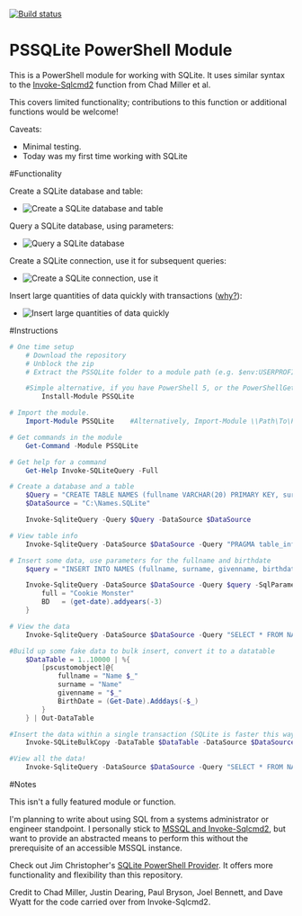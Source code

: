 [![Build status](https://ci.appveyor.com/api/projects/status/7pm5cjeoqx09i3co/branch/master?svg=true)](https://ci.appveyor.com/project/RamblingCookieMonster/pssqlite)

PSSQLite PowerShell Module
=============

This is a PowerShell module for working with SQLite.  It uses similar syntax to the [Invoke-Sqlcmd2](https://github.com/RamblingCookieMonster/PowerShell/blob/master/Invoke-Sqlcmd2.ps1) function from Chad Miller et al.

This covers limited functionality; contributions to this function or additional functions would be welcome!

Caveats:
* Minimal testing.
* Today was my first time working with SQLite

#Functionality

Create a SQLite database and table:
  * ![Create a SQLite database and table](/Media/Create.png)

Query a SQLite database, using parameters:
  * ![Query a SQLite database](/Media/Query.png)

Create a SQLite connection, use it for subsequent queries:
  * ![Create a SQLite connection, use it](/Media/Connection.png)

Insert large quantities of data quickly with transactions ([why?](http://www.sqlite.org/faq.html#q19)):
  * ![Insert large quantities of data quickly](/Media/Transaction.png)

#Instructions

```powershell
# One time setup
    # Download the repository
    # Unblock the zip
    # Extract the PSSQLite folder to a module path (e.g. $env:USERPROFILE\Documents\WindowsPowerShell\Modules\)

    #Simple alternative, if you have PowerShell 5, or the PowerShellGet module:
        Install-Module PSSQLite

# Import the module.
    Import-Module PSSQLite    #Alternatively, Import-Module \\Path\To\PSSQLite

# Get commands in the module
    Get-Command -Module PSSQLite

# Get help for a command
    Get-Help Invoke-SQLiteQuery -Full

# Create a database and a table
    $Query = "CREATE TABLE NAMES (fullname VARCHAR(20) PRIMARY KEY, surname TEXT, givenname TEXT, BirthDate DATETIME)"
    $DataSource = "C:\Names.SQLite"

    Invoke-SqliteQuery -Query $Query -DataSource $DataSource

# View table info
    Invoke-SqliteQuery -DataSource $DataSource -Query "PRAGMA table_info(NAMES)"

# Insert some data, use parameters for the fullname and birthdate
    $query = "INSERT INTO NAMES (fullname, surname, givenname, birthdate) VALUES (@full, 'Cookie', 'Monster', @BD)"

    Invoke-SqliteQuery -DataSource $DataSource -Query $query -SqlParameters @{
        full = "Cookie Monster"
        BD   = (get-date).addyears(-3)
    }

# View the data
    Invoke-SqliteQuery -DataSource $DataSource -Query "SELECT * FROM NAMES"

#Build up some fake data to bulk insert, convert it to a datatable
    $DataTable = 1..10000 | %{
        [pscustomobject]@{
            fullname = "Name $_"
            surname = "Name"
            givenname = "$_"
            BirthDate = (Get-Date).Adddays(-$_)
        }
    } | Out-DataTable

#Insert the data within a single transaction (SQLite is faster this way)
    Invoke-SQLiteBulkCopy -DataTable $DataTable -DataSource $DataSource -Table Names -NotifyAfter 1000 -verbose

#View all the data!
    Invoke-SqliteQuery -DataSource $DataSource -Query "SELECT * FROM NAMES"
```

#Notes

This isn't a fully featured module or function.

I'm planning to write about using SQL from a systems administrator or engineer standpoint.  I personally stick to [MSSQL and Invoke-Sqlcmd2](https://ramblingcookiemonster.wordpress.com/2014/03/12/sql-for-powershell-for-sql-newbies/), but want to provide an abstracted means to perform this without the prerequisite of an accessible MSSQL instance.

Check out Jim Christopher's [SQLite PowerShell Provider](https://psqlite.codeplex.com/).  It offers more functionality and flexibility than this repository.

Credit to Chad Miller, Justin Dearing, Paul Bryson, Joel Bennett, and Dave Wyatt for the code carried over from Invoke-Sqlcmd2.